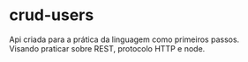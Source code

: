 # crud-users  
Api criada para a prática da linguagem como primeiros passos.  
Visando praticar sobre REST, protocolo HTTP e node.
